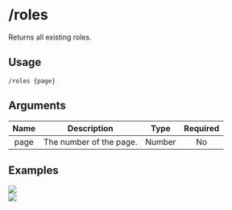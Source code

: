 # /roles

Returns all existing roles.

## Usage

```
/roles {page}
```

## Arguments

| Name | Description             | Type   | Required |
| :--: | :---------------------: | :----: | :------: |
| page | The number of the page. | Number | No       |

## Examples

<img src="https://user-images.githubusercontent.com/111157596/234335856-9e8a7a46-e094-446c-9e89-57a1996c7fb1.png" class="rounded-corners">\
<img src="https://user-images.githubusercontent.com/111157596/234335894-ad09eaa0-e716-4961-98d6-dab48f0992f9.png" class="rounded-corners">